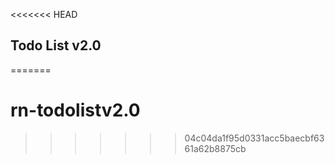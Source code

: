 <<<<<<< HEAD
## Todo List v2.0
=======
# rn-todolistv2.0
>>>>>>> 04c04da1f95d0331acc5baecbf6361a62b8875cb
